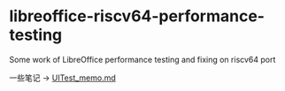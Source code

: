# libreoffice-riscv64-performance-testing

Some work of LibreOffice performance testing and fixing on riscv64 port

一些笔记 -> [UITest_memo.md](/UITest_memo.md)
